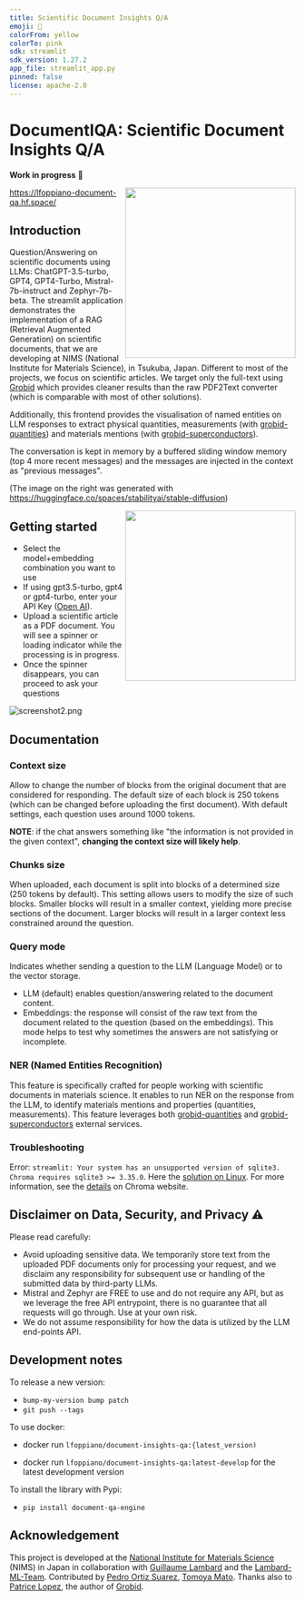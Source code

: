 ```yaml
---
title: Scientific Document Insights Q/A
emoji: 📝
colorFrom: yellow
colorTo: pink
sdk: streamlit
sdk_version: 1.27.2
app_file: streamlit_app.py
pinned: false
license: apache-2.0
---
```


# DocumentIQA: Scientific Document Insights Q/A

**Work in progress** :construction_worker: 

<img src="https://github.com/lfoppiano/document-qa/assets/15426/f0a04a86-96b3-406e-8303-904b93f00015" width=300 align="right" />

https://lfoppiano-document-qa.hf.space/

## Introduction

Question/Answering on scientific documents using LLMs: ChatGPT-3.5-turbo, GPT4, GPT4-Turbo, Mistral-7b-instruct and Zephyr-7b-beta.
The streamlit application demonstrates the implementation of a RAG (Retrieval Augmented Generation) on scientific documents, that we are developing at NIMS (National Institute for Materials Science), in Tsukuba, Japan.
Different to most of the projects, we focus on scientific articles. 
We target only the full-text using [Grobid](https://github.com/kermitt2/grobid) which provides cleaner results than the raw PDF2Text converter (which is comparable with most of other solutions).

Additionally, this frontend provides the visualisation of named entities on LLM responses to extract <span stype="color:yellow">physical quantities, measurements</span> (with [grobid-quantities](https://github.com/kermitt2/grobid-quantities)) and <span stype="color:blue">materials</span> mentions (with [grobid-superconductors](https://github.com/lfoppiano/grobid-superconductors)).

The conversation is kept in memory by a buffered sliding window memory (top 4 more recent messages) and the messages are injected in the context as "previous messages".   

(The image on the right was generated with https://huggingface.co/spaces/stabilityai/stable-diffusion)


[<img src="https://img.youtube.com/vi/M4UaYs5WKGs/hqdefault.jpg" height="300" align="right" 
/>](https://www.youtube.com/embed/M4UaYs5WKGs)

## Getting started

- Select the model+embedding combination you want to use 
- If using gpt3.5-turbo, gpt4 or gpt4-turbo, enter your API Key ([Open AI](https://platform.openai.com/account/api-keys)). 
- Upload a scientific article as a PDF document. You will see a spinner or loading indicator while the processing is in progress. 
- Once the spinner disappears, you can proceed to ask your questions

 ![screenshot2.png](docs%2Fimages%2Fscreenshot2.png)

## Documentation

### Context size
Allow to change the number of blocks from the original document that are considered for responding. 
The default size of each block is 250 tokens (which can be changed before uploading the first document). 
With default settings, each question uses around 1000 tokens.

**NOTE**: if the chat answers something like "the information is not provided in the given context", **changing the context size will likely help**. 

### Chunks size
When uploaded, each document is split into blocks of a determined size (250 tokens by default). 
This setting allows users to modify the size of such blocks. 
Smaller blocks will result in a smaller context, yielding more precise sections of the document. 
Larger blocks will result in a larger context less constrained around the question.

### Query mode
Indicates whether sending a question to the LLM (Language Model) or to the vector storage. 
 - LLM (default) enables question/answering related to the document content.
 - Embeddings: the response will consist of the raw text from the document related to the question (based on the embeddings). This mode helps to test why sometimes the answers are not satisfying or incomplete.

### NER (Named Entities Recognition)
This feature is specifically crafted for people working with scientific documents in materials science. 
It enables to run NER on the response from the LLM, to identify materials mentions and properties (quantities, measurements).
This feature leverages both [grobid-quantities](https://github.com/kermitt2/grobid-quanities) and [grobid-superconductors](https://github.com/lfoppiano/grobid-superconductors) external services. 

### Troubleshooting
Error: `streamlit: Your system has an unsupported version of sqlite3. Chroma requires sqlite3 >= 3.35.0`.
Here the [solution on Linux](https://stackoverflow.com/questions/76958817/streamlit-your-system-has-an-unsupported-version-of-sqlite3-chroma-requires-sq).
For more information, see the [details](https://docs.trychroma.com/troubleshooting#sqlite) on Chroma website.

## Disclaimer on Data, Security, and Privacy ⚠️

Please read carefully:

- Avoid uploading sensitive data. We temporarily store text from the uploaded PDF documents only for processing your request, and we disclaim any responsibility for subsequent use or handling of the submitted data by third-party LLMs.
- Mistral and Zephyr are FREE to use and do not require any API, but as we leverage the free API entrypoint, there is no guarantee that all requests will go through. Use at your own risk.
- We do not assume responsibility for how the data is utilized by the LLM end-points API.

## Development notes

To release a new version: 

- `bump-my-version bump patch` 
- `git push --tags`

To use docker: 

- docker run `lfoppiano/document-insights-qa:{latest_version)`

- docker run `lfoppiano/document-insights-qa:latest-develop` for the latest development version 

To install the library with Pypi: 

- `pip install document-qa-engine` 


## Acknowledgement 

This project is developed at the [National Institute for Materials Science](https://www.nims.go.jp) (NIMS) in Japan in collaboration with [Guillaume Lambard](https://github.com/GLambard) and the [Lambard-ML-Team](https://github.com/Lambard-ML-Team).
Contributed by [Pedro Ortiz Suarez](https://github.com/pjox), [Tomoya Mato](https://github.com/t29mato). 
Thanks also to [Patrice Lopez](https://www.science-miner.com), the author of [Grobid](https://github.com/kermitt2/grobid).




